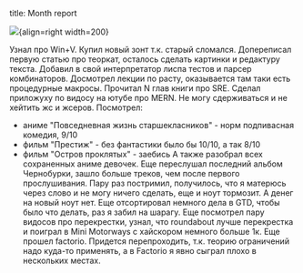 title: Month report

![](/static/img/aOh4tWL69Tc.jpg){align=right width=200}

Узнал про Win+V. Купил новый зонт т.к. старый сломался. Допереписал первую статью про теоркат, осталось сделать картинки и редактуру текста. Добавил в свой интерпретатор лиспа тестов и парсер комбинаторов. Досмотрел лекции по расту, оказывается там таки есть процедурные макросы. Прочитал N глав книги про SRE. Сделал приложуху по видосу на ютубе про MERN. Не могу сдерживаться и не хейтить жс и жсеров. Посмотрел:
- аниме "Повседневная жизнь старшекласников" - норм подпивасная комедия, 9/10
- фильм "Престиж" - без фантастики было бы 10/10, а так 8/10
- фильм "Остров проклятых" - заебись
А также разобрал всех сохраненных аниме девочек. Еще переслушал последний альбом Чернобурки, зашло больше треков, чем после первого прослушивания.
Пару раз постримил, получилось, что я матерюсь через слово и не могу ничего сделать, еще и ноут тормозит. А денег на новый ноут нет.
Еще отсортировал немного дела в GTD, чтобы было что делать, раз я забил на шарагу.
Еще посмотрел пару видосов про перекрестки, узнал, что roundabout лучше перекрестка и поиграл в Mini Motorways с хайскором немного больше 1к.
Еще прошел factorio. Придется перепроходить, т.к. теорию ограничений надо куда-то применять, а в Factorio я явно сыграл плохо в нескольких местах.

